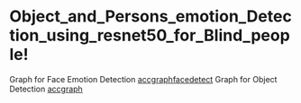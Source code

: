 # Object_and_Persons_emotion_Detection_using_resnet50_for_Blind_people!
Graph for Face Emotion Detection
[accgraphfacedetect](https://user-images.githubusercontent.com/35497843/173208772-7003e87c-fff7-4042-9c40-5d0a38646834.png)
Graph for Object Detection
[accgraph](https://user-images.githubusercontent.com/35497843/173208773-9fa1059f-2d0d-4978-b282-25f648969300.png)
